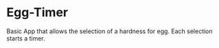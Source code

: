# Egg-Timer
Basic App that allows the selection of a hardness for egg. Each selection starts a timer.
